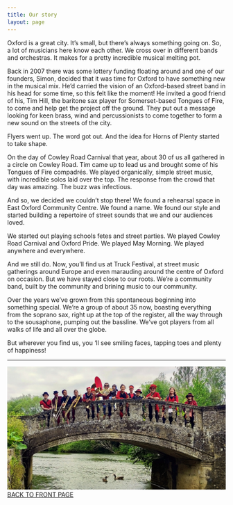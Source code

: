 ```yaml
---
title: Our story
layout: page
---
```


Oxford is a great city. It’s small, but there’s always something going on. So, a lot of musicians here know each other. We cross over in different bands and orchestras. It makes for a pretty incredible musical melting pot.

Back in 2007 there was some lottery funding floating around and one of our founders, Simon, decided that it was time for Oxford to have something new in the musical mix. He’d carried the vision of an Oxford-based street band in his head for some time, so this felt like the moment! He invited a good friend of his, Tim Hill, the baritone sax player for Somerset-based Tongues of Fire, to come and help get the project off the ground. They put out a message looking for keen brass, wind and percussionists to come together to form a new sound on the streets of the city.

Flyers went up. The word got out. And the idea for Horns of Plenty started to take shape.

On the day of Cowley Road Carnival that year, about 30 of us all gathered in a circle on Cowley Road. Tim came up to lead us and brought some of his Tongues of Fire compadrés. We played organically, simple street music, with incredible solos laid over the top. The response from the crowd that day was amazing. The buzz was infectious.

And so, we decided we couldn’t stop there! We found a rehearsal space in East Oxford Community Centre. We found a name. We found our style and started building a repertoire of street sounds that we and our audiences loved.

We started out playing schools fetes and street parties. We played Cowley Road Carnival and Oxford Pride. We played May Morning. We played anywhere and everywhere.

And we still do. Now, you’ll find us at Truck Festival, at street music gatherings around Europe and even marauding around the centre of Oxford on occasion. But we have stayed close to our roots. We’re a community band, built by the community and brining music to our community.

Over the years we’ve grown from this spontaneous beginning into something special. We’re a group of about 35 now, boasting everything from the soprano sax, right up at the top of the register, all the way through to the sousaphone, pumping out the bassline. We’ve got players from all walks of life and all over the globe.

But wherever you find us, you ‘ll see smiling faces, tapping toes and plenty of happiness!

<hr class="has-background-white"/>

<div class="columns is-centered">
<div class="column is-two-thirds" >
    <img src="/assets/images/bridge.jpeg" alt="Horns of Plenty on the bridge at Iffley Lock" class="image" />
</div>

</div>

<!--Footer Button-->
<div class="columns is-centered">
<div class="column container has-text-centered has-background-grey-darker is-one-quarter" id="backtotop">
    <a class="has-text-white" href="{{site.url}}">BACK TO FRONT PAGE</a>
</div></div>
